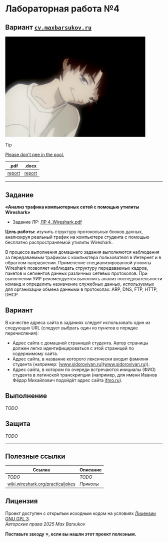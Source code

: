 # Лабораторная работа №4

## Вариант [`cv.maxbarsukov.ru`](https://cv.maxbarsukov.ru/)

<img alt="lain-shizo" src="https://github.com/maxbarsukov/itmo/blob/master/.docs/lain-shizo.gif" height="320">

> [!TIP]
> [Please don't pee in the pool.](https://web.archive.org/web/20160207203903/https://wiki.wireshark.org/#:~:text=Please%20don%27t%20pee%20in%20the%20pool.)

|.pdf|.docx|
|-|-|
| [report](./docs/report.pdf) | [report](./docs/report.docx) |

---

## Задание

**«Анализ трафика компьютерных сетей с помощью утилиты Wireshark»**

- Задание ЛР: [ЛР 4_Wireshark.pdf](./ЛР%204_Wireshark.pdf)

**Цель работы:** изучить структуру протокольных блоков данных, анализируя реальный трафик на компьютере студента с помощью бесплатно распространяемой утилиты Wireshark.

В процессе выполнения домашнего задания выполняются наблюдения за передаваемым трафиком с компьютера пользователя в Интернет и в обратном направлении. Применение специализированной утилиты Wireshark позволяет наблюдать структуру передаваемых кадров, пакетов и сегментов данных различных сетевых протоколов. При выполнении УИР рекомендуется выполнить анализ последовательности команд и определить назначение служебных данных, используемых для организации обмена данными в протоколах: ARP, DNS, FTP, HTTP, DHCP.

## Вариант

В качестве адреса сайта в заданиях следует использовать один из следующих URL (следует выбрать один из пунктов в порядке перечисления):

- Адрес сайта с домашней страницей студента. Автор страницы должен легко идентифицироваться с этой страницей по содержимому сайта.
- Адрес сайта, в название которого лексически входит фамилия студента (например: [www.sidorovivan.ru](www.sidorovivan.ru)).
- Адрес сайта, в котором по очереди встречаются инициалы (ФИО) студента в латинской транскрипции (например, для имени Иванов Фёдор Михайлович подойдёт адрес сайта [ifmo.ru](http://ifmo.ru)).

## Выполнение

*TODO*

## Защита

*TODO*

---

## Полезные ссылки

| Ссылка | Описание |
| --- | --- |
| *TODO* | *TODO* |
| [wiki.wireshark.org/practicaljokes](https://wiki.wireshark.org/practicaljokes) | *Приколы* |

## Лицензия <a name="license"></a>

Проект доступен с открытым исходным кодом на условиях [Лицензии GNU GPL 3](https://opensource.org/license/gpl-3-0/). \
*Авторские права 2025 Max Barsukov*

**Поставьте звезду :star:, если вы нашли этот проект полезным.**
